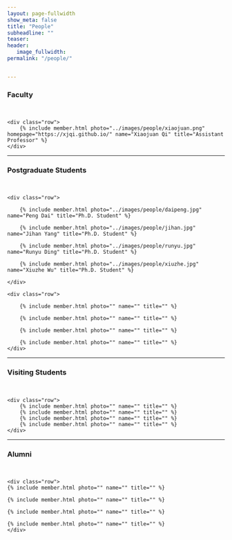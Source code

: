```yaml
---
layout: page-fullwidth
show_meta: false
title: "People"
subheadline: ""
teaser: 
header:
   image_fullwidth: 
permalink: "/people/"


---
```




<div class="row">
	<div class="row">
		<h3>Faculty</h3>
		<br/>
	</div>
	
	<div class="row">
		{% include member.html photo="../images/people/xiaojuan.png" homepage="https://xjqi.github.io/" name="Xiaojuan Qi" title="Assistant Professor" %}
	</div>


</div>

---

<div class="row">
	<div class="row">
		<h3 class="medium-12">Postgraduate Students</h3>
		<br/>
	</div>
	
	<div class="row">

		{% include member.html photo="../images/people/daipeng.jpg" name="Peng Dai" title="Ph.D. Student" %}

		{% include member.html photo="../images/people/jihan.jpg" name="Jihan Yang" title="Ph.D. Student" %}

		{% include member.html photo="../images/people/runyu.jpg" name="Runyu Ding" title="Ph.D. Student" %}

		{% include member.html photo="../images/people/xiuzhe.jpg" name="Xiuzhe Wu" title="Ph.D. Student" %}

	</div>

	<div class="row">
	
		{% include member.html photo="" name="" title="" %}

		{% include member.html photo="" name="" title="" %}

		{% include member.html photo="" name="" title="" %}

		{% include member.html photo="" name="" title="" %}
	</div>
	
</div>

---

<div class="row">
	<div class="row">
		<h3 class="medium-12">Visiting Students</h3>
		<br/>
	</div>

	<div class="row">
		{% include member.html photo="" name="" title="" %}
		{% include member.html photo="" name="" title="" %}
		{% include member.html photo="" name="" title="" %}
		{% include member.html photo="" name="" title="" %}
	</div>
</div>

---

<div class="row">
	<div class="row">
		<h3 class="medium-12">Alumni</h3>
		<br/>
	</div>

	<div class="row">
	{% include member.html photo="" name="" title="" %}

	{% include member.html photo="" name="" title="" %}

	{% include member.html photo="" name="" title="" %}

	{% include member.html photo="" name="" title="" %}
    </div>	
</div>

